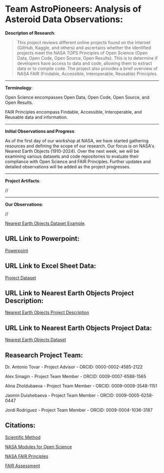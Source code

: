 # Team AstroPioneers: Analysis of Asteroid Data Observations:

**Descripton of Research**:

> This project reviews different online projects found on the Internet (GitHub, Kaggle, and others) and ascertains whether the identified projects meet the NASA TOPS Principles of Open Science (Open Data, Open Code, Open Source, Open Results). This is to determine if developers have access to data and code, allowing them to extract data or to compile code. The project also provides a brief overview of NASA FAIR (Findable, Accessible, Interoperable, Reusable) Principles.

---

**Terminology**:

Open Science encompasses Open Data, Open Code, Open Source, and Open Results.

FAIR Principles encompass Findable, Accessible, Interoperable, and Reusable data and information.

---

**Initial Observations and Progress**:

As of the first day of our workshop at NASA, we have started gathering resources and defining the scope of our research. Our focus is on NASA's Nearest Earth Objects (1910-2024). Over the next week, we will be examining various datasets and code repositories to evaluate their compliance with Open Science and FAIR Principles. Further updates and detailed observations will be added as the project progresses.

---

**Project Artifacts**:

//

---

**Our Observations**:

//

[Nearest Earth Objects Dataset Example](https://www.kaggle.com/datasets/ivansher/nasa-nearest-earth-objects-1910-2024).

## URL Link to Powerpoint:

[Powerpoint]()

## URL Link to Excel Sheet Data:

[Project Dataset](https://docs.google.com/spreadsheets/d/1Q_QM-YqW9yW4P4PteW9sOijVi2MwfEhaOKOLoTSNZLk/edit?usp=sharing)

## URL Link to Nearest Earth Objects Project Description:

[Nearest Earth Objects Project Description](https://www.kaggle.com/datasets/ivansher/nasa-nearest-earth-objects-1910-2024)

## URL Link to Nearest Earth Objects Project Data:

[Nearest Earth Objects Dataset]()

## Reasearch Project Team:

Dr. Antonio Tovar - Project Advisor - ORCID: 0000-0002-4585-2122

Alex Smagin - Project Team Member - ORCID: 0009-0007-6588-1565

Alina Zholdubaeva - Project Team Member - ORCID: 0009-0009-3548-1151

Jasmin Duishebaeva - Project Team Member - ORCID: 0009-0005-6258-0447

Jordi Rodriguez - Project Team Member - ORCID: 0009-0004-1036-3187

## Citations:

[Scientific Method](https://en.wikipedia.org/wiki/Near-Earth_object)

[NASA Modules for Open Science](https://openscience101.org/about)

[NASA FAIR Principles](https://www.earthdata.nasa.gov/learn/articles/making-earth-science-data-fair#:~:text=NASA%20is%20working%20to%20ensure,FAIR)

[FAIR Assessment](https://www.f-uji.net/index.php)
